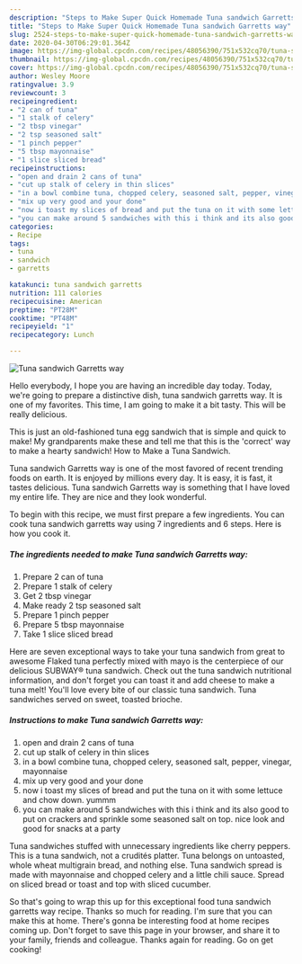 ```yaml
---
description: "Steps to Make Super Quick Homemade Tuna sandwich Garretts way"
title: "Steps to Make Super Quick Homemade Tuna sandwich Garretts way"
slug: 2524-steps-to-make-super-quick-homemade-tuna-sandwich-garretts-way
date: 2020-04-30T06:29:01.364Z
image: https://img-global.cpcdn.com/recipes/48056390/751x532cq70/tuna-sandwich-garretts-way-recipe-main-photo.jpg
thumbnail: https://img-global.cpcdn.com/recipes/48056390/751x532cq70/tuna-sandwich-garretts-way-recipe-main-photo.jpg
cover: https://img-global.cpcdn.com/recipes/48056390/751x532cq70/tuna-sandwich-garretts-way-recipe-main-photo.jpg
author: Wesley Moore
ratingvalue: 3.9
reviewcount: 3
recipeingredient:
- "2 can of tuna"
- "1 stalk of celery"
- "2 tbsp vinegar"
- "2 tsp seasoned salt"
- "1 pinch pepper"
- "5 tbsp mayonnaise"
- "1 slice sliced bread"
recipeinstructions:
- "open and drain 2 cans of tuna"
- "cut up stalk of celery in thin slices"
- "in a bowl combine tuna, chopped celery, seasoned salt, pepper, vinegar, mayonnaise"
- "mix up very good and your done"
- "now i toast my slices of bread and put the tuna on it with some lettuce and chow down. yummm"
- "you can make around 5 sandwiches with this i think and its also good to put on crackers and sprinkle some seasoned salt on top. nice look and good for snacks at a party"
categories:
- Recipe
tags:
- tuna
- sandwich
- garretts

katakunci: tuna sandwich garretts 
nutrition: 111 calories
recipecuisine: American
preptime: "PT28M"
cooktime: "PT48M"
recipeyield: "1"
recipecategory: Lunch

---
```



![Tuna sandwich Garretts way](https://img-global.cpcdn.com/recipes/48056390/751x532cq70/tuna-sandwich-garretts-way-recipe-main-photo.jpg)

Hello everybody, I hope you are having an incredible day today. Today, we're going to prepare a distinctive dish, tuna sandwich garretts way. It is one of my favorites. This time, I am going to make it a bit tasty. This will be really delicious.

This is just an old-fashioned tuna egg sandwich that is simple and quick to make! My grandparents make these and tell me that this is the &#39;correct&#39; way to make a hearty sandwich! How to Make a Tuna Sandwich.

Tuna sandwich Garretts way is one of the most favored of recent trending foods on earth. It is enjoyed by millions every day. It is easy, it is fast, it tastes delicious. Tuna sandwich Garretts way is something that I have loved my entire life. They are nice and they look wonderful.


To begin with this recipe, we must first prepare a few ingredients. You can cook tuna sandwich garretts way using 7 ingredients and 6 steps. Here is how you cook it.

<!--inarticleads1-->

##### The ingredients needed to make Tuna sandwich Garretts way:

1. Prepare 2 can of tuna
1. Prepare 1 stalk of celery
1. Get 2 tbsp vinegar
1. Make ready 2 tsp seasoned salt
1. Prepare 1 pinch pepper
1. Prepare 5 tbsp mayonnaise
1. Take 1 slice sliced bread


Here are seven exceptional ways to take your tuna sandwich from great to awesome Flaked tuna perfectly mixed with mayo is the centerpiece of our delicious SUBWAY® tuna sandwich. Check out the tuna sandwich nutritional information, and don&#39;t forget you can toast it and add cheese to make a tuna melt! You&#39;ll love every bite of our classic tuna sandwich. Tuna sandwiches served on sweet, toasted brioche. 

<!--inarticleads2-->

##### Instructions to make Tuna sandwich Garretts way:

1. open and drain 2 cans of tuna
1. cut up stalk of celery in thin slices
1. in a bowl combine tuna, chopped celery, seasoned salt, pepper, vinegar, mayonnaise
1. mix up very good and your done
1. now i toast my slices of bread and put the tuna on it with some lettuce and chow down. yummm
1. you can make around 5 sandwiches with this i think and its also good to put on crackers and sprinkle some seasoned salt on top. nice look and good for snacks at a party


Tuna sandwiches stuffed with unnecessary ingredients like cherry peppers. This is a tuna sandwich, not a crudités platter. Tuna belongs on untoasted, whole wheat multigrain bread, and nothing else. Tuna sandwich spread is made with mayonnaise and chopped celery and a little chili sauce. Spread on sliced bread or toast and top with sliced cucumber. 

So that's going to wrap this up for this exceptional food tuna sandwich garretts way recipe. Thanks so much for reading. I'm sure that you can make this at home. There's gonna be interesting food at home recipes coming up. Don't forget to save this page in your browser, and share it to your family, friends and colleague. Thanks again for reading. Go on get cooking!
